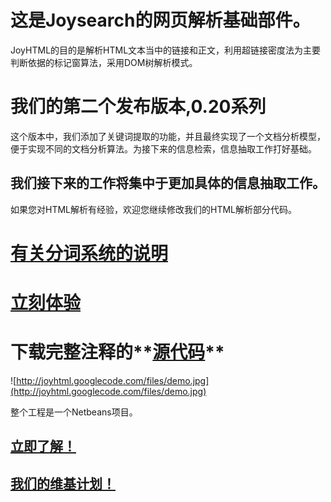 # 这是Joysearch的网页解析基础部件。 #

JoyHTML的目的是解析HTML文本当中的链接和正文，利用超链接密度法为主要判断依据的标记窗算法，采用DOM树解析模式。


# 我们的第二个发布版本,0.20系列 #
这个版本中，我们添加了关键词提取的功能，并且最终实现了一个文档分析模型，便于实现不同的文档分析算法。为接下来的信息检索，信息抽取工作打好基础。

## 我们接下来的工作将集中于更加具体的信息抽取工作。 ##
如果您对HTML解析有经验，欢迎您继续修改我们的HTML解析部分代码。

# [有关分词系统的说明](ICTCLAS_Spliter.md) #

# [立刻体验](http://www.joysearchscu.cn/webE) #
# 下载完整注释的**[源代码](http://joyhtml.googlecode.com/files/joyhtml-0.2.2.zip)** #
![http://joyhtml.googlecode.com/files/demo.jpg](http://joyhtml.googlecode.com/files/demo.jpg)


整个工程是一个Netbeans项目。

## [立即了解！](GetStarted.md) ##
## [我们的维基计划！](WikiPlan.md) ##